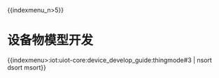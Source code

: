 {{indexmenu_n>5}}

# 设备物模型开发

{{indexmenu>:iot:uiot-core:device_develop_guide:thingmode#3 | nsort dsort msort}}
